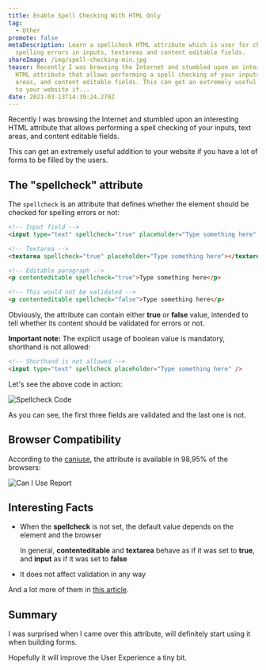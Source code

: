 ```yaml
---
title: Enable Spell Checking With HTML Only
tag:
  - Other
promote: false
metaDescription: Learn a spellcheck HTML attribute which is user for checking
  spelling errors in inputs, textareas and content editable fields.
shareImage: /img/spell-checking-min.jpg
teaser: Recently I was browsing the Internet and stumbled upon an interesting
  HTML attribute that allows performing a spell checking of your inputs, text
  areas, and content editable fields. This can get an extremely useful addition
  to your website if...
date: 2021-03-13T14:39:24.270Z
---
```

Recently I was browsing the Internet and stumbled upon an interesting HTML attribute that allows performing a spell checking of your inputs, text areas, and content editable fields.

This can get an extremely useful addition to your website if you have a lot of forms to be filled by the users.

## The "spellcheck" attribute

The `spellcheck` is an attribute that defines whether the element should be checked for spelling errors or not:

```html
<!-- Input field -->
<input type="text" spellcheck="true" placeholder="Type something here" />

<!-- Textarea -->
<textarea spellcheck="true" placeholder="Type something here"></textarea>

<!-- Editable paragraph -->
<p contenteditable spellcheck="true">Type something here</p>

<!-- This would not be validated -->
<p contenteditable spellcheck="false">Type something here</p>
```

Obviously, the attribute can contain either **true** or **false** value, intended to tell whether its content should be validated for errors or not.

**Important note:** The explicit usage of boolean value is mandatory, shorthand is not allowed:

```html
<!-- Shorthand is not allowed -->
<input type="text" spellcheck placeholder="Type something here" />
```

Let's see the above code in action:

![Spellcheck Code](/img/spellcheck-min.gif "Spellcheck Code")

As you can see, the first three fields are validated and the last one is not.

## Browser Compatibility

According to the [caniuse](https://caniuse.com/?search=spellcheck), the attribute is available in 98,95% of the browsers:

![Can I Use Report](/img/screenshot-2021-03-12-at-15.58.06.png "Can I Use Report")

## Interesting Facts

* When the **spellcheck** is not set, the default value depends on the element and the browser

  In general, **contenteditable** and **textarea** behave as if it was set to **true**, and **input** as if it was set to **false**
* It does not affect validation in any way

And a lot more of them in [this article](https://www.wufoo.com/html5/spellcheck-attribute/).

## Summary

I was surprised when I came over this attribute, will definitely start using it when building forms.

Hopefully it will improve the User Experience a tiny bit.